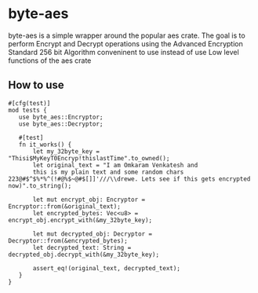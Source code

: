 # byte-aes
byte-aes is a simple wrapper around the popular aes crate. The goal is to perform Encrypt and Decrypt operations using the Advanced Encryption Standard 256 bit Algorithm conveninent to use instead of use Low level functions of the aes crate

## How to use

 ```
#[cfg(test)]
mod tests {
    use byte_aes::Encryptor;
    use byte_aes::Decryptor;

    #[test]
    fn it_works() {
        let my_32byte_key = "Thisi$MyKeyT0Encryp!thislastTime".to_owned();
        let original_text = "I am Omkaram Venkatesh and 
        this is my plain text and some random chars 223@#$^$%*%^(!#@%$~@#$[]]'///\\drewe. Lets see if this gets encrypted now)".to_string();
        
        let mut encrypt_obj: Encryptor = Encryptor::from(&original_text);
        let encrypted_bytes: Vec<u8> = encrypt_obj.encrypt_with(&my_32byte_key);

        let mut decrypted_obj: Decryptor = Decryptor::from(&encrypted_bytes);
        let decrypted_text: String = decrypted_obj.decrypt_with(&my_32byte_key);
        
        assert_eq!(original_text, decrypted_text);
    }
}
```